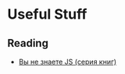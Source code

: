 # Useful Stuff

## Reading

- [Вы не знаете JS (серия книг)](https://github.com/azat-io/you-dont-know-js-ru)
